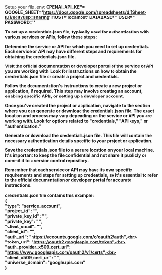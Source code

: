 Setup your file .env:<b>
OPENAI_API_KEY=
GOOGLE_SHEET='https://docs.google.com/spreadsheets/d/[Sheet-ID]/edit?usp=sharing'
HOST='localhost'
DATABASE=''
USER=''
PASSWORD=''

To set up a credentials.json file, typically used for authentication with various services or APIs, follow these steps:

Determine the service or API for which you need to set up credentials. Each service or API may have different steps and requirements for obtaining the credentials.json file.

Visit the official documentation or developer portal of the service or API you are working with. Look for instructions on how to obtain the credentials.json file or create a project and credentials.

Follow the documentation's instructions to create a new project or application, if required. This step may involve creating an account, enabling specific APIs, or setting up a developer account.

Once you've created the project or application, navigate to the section where you can generate or download the credentials.json file. The exact location and process may vary depending on the service or API you are working with. Look for options related to "credentials," "API keys," or "authentication."

Generate or download the credentials.json file. This file will contain the necessary authentication details specific to your project or application.

Save the credentials.json file to a secure location on your local machine. It's important to keep the file confidential and not share it publicly or commit it to a version control repository.

Remember that each service or API may have its own specific requirements and steps for setting up credentials, so it's essential to refer to the official documentation or developer portal for accurate instructions..
<br>
<br>
credentials.json file contains this example:<br>
{<br>
  "type": "service_account",<br>
  "project_id": "",<br>
  "private_key_id": "",<br>
  "private_key": "",<br>
  "client_email": "",<br>
  "client_id": "",<br>
  "auth_uri": "https://accounts.google.com/o/oauth2/auth",<br>
  "token_uri": "https://oauth2.googleapis.com/token",<br>
  "auth_provider_x509_cert_url": "https://www.googleapis.com/oauth2/v1/certs",<br>
  "client_x509_cert_url": "",<br>
  "universe_domain": "googleapis.com"<br>
}<br>
